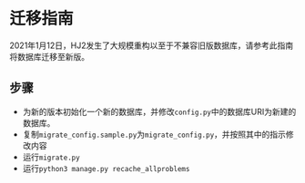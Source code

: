 # 迁移指南

2021年1月12日，HJ2发生了大规模重构以至于不兼容旧版数据库，请参考此指南将数据库迁移至新版。

## 步骤

- 为新的版本初始化一个新的数据库，并修改```config.py```中的数据库URI为新建的数据库。
- 复制```migrate_config.sample.py```为```migrate_config.py```，并按照其中的指示修改内容
- 运行```migrate.py```
- 运行```python3 manage.py recache_allproblems```